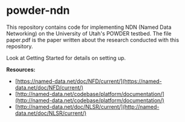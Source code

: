 # powder-ndn
This repository contains code for implementing NDN (Named Data Networking) on the University of Utah's POWDER testbed. The file paper.pdf is the paper written about the research conducted with this repository.

Look at Getting Started for details on setting up.

**Resources:**
* [https://named-data.net/doc/NFD/current/](https://named-data.net/doc/NFD/current/)
* [http://named-data.net/codebase/platform/documentation/](http://named-data.net/codebase/platform/documentation/)
* [http://named-data.net/doc/NLSR/current/](http://named-data.net/doc/NLSR/current/)


